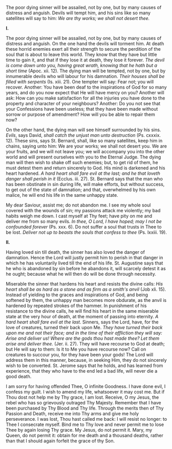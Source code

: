 
The poor dying sinner will be assailed, not by one, but by many causes of distress and anguish. Devils will tempt him, and his sins like so many satellites will say to him: *We are thy works; we shall not desert thee.*

**I\.**

The poor dying sinner will be assailed, not by one, but by many causes of distress and anguish. On the one hand the devils will torment him. At death these horrid enemies exert all their strength to secure the perdition of the soul that is about to leave this world. They know that they have but little time to gain it, and that if they lose it at death, they lose it forever. *The devil is come down unto you, having great wrath, knowing that he hath but a short time* (Apoc. xii. 12). The dying man will be tempted, not by one, but by innumerable devils who will labour for his damnation. *Their houses shall be filled with serpents* (Is. xiii. 21). One tempter will say: Fear not; you will recover. Another: You have been deaf to the inspirations of God for so many years, and do you now expect that He will have mercy on you? Another will ask: How can you make satisfaction for all the injuries you have done to the property and character of your neighbours? Another: Do you not see that your Confessions have been useless; that they have been made without sorrow or purpose of amendment? How will you be able to repair them now?

On the other hand, the dying man will see himself surrounded by his sins. *Evils*, says David, *shall catch the unjust man unto destruction* (Ps. cxxxix. 12). These sins, says St. Bernard, shall, like so many satellites, keep him in chains, saying unto him: We are your works; we shall not desert you. We are your fruits, and we will not leave you; we will accompany you into the other world and will present ourselves with you to the Eternal Judge. The dying man will then wish to shake off such enemies; but, to get rid of them, he must detest them and return sincerely to God. His mind is darkened and his heart hardened. *A hard heart shall fare evil at the last; and he that loveth danger shall perish in it* (Ecclus. iii. 27). St. Bernard says that the man who has been obstinate in sin during life, will make efforts, but without success, to get out of the state of damnation; and that, overwhelmed by his own malice, he will end his life in the same unhappy state.

My dear Saviour, assist me; do not abandon me. I see my whole soul covered with the wounds of sin; my passions attack me violently; my bad habits weigh me down. I cast myself at Thy feet; have pity on me and deliver me from so many evils. *In thee, O Lord, I have hoped; may I not be confounded forever* (Ps. xxx. 6). Do not suffer a soul that trusts in Thee to be lost. *Deliver not up to beasts the souls that confess to thee* (Ps. lxxiii. 19).

**II\.**

Having loved sin till death, the sinner has also loved the danger of damnation. Hence the Lord will justly permit him to perish in that danger in which he has voluntarily lived till the end of his life. St. Augustine says that he who is abandoned by sin before he abandons it, will scarcely detest it as he ought; because what he will then do will be done through necessity.

Miserable the sinner that hardens his heart and resists the divine calls: *His heart shall be as hard as a stone and as firm as a smith\'s anvil* (Job xli. 15). Instead of yielding to the graces and inspirations of God, and being softened by them, the unhappy man becomes more obdurate, as the anvil is hardened by repeated strokes of the hammer. In punishment of his resistance to the divine calls, he will find his heart in the same miserable state at the very hour of death, at the moment of passing into eternity. *A hard heart shall fare evil at the last*. Sinners, says the Lord, have, for the love of creatures, turned their back upon Me. *They have turned their back upon me and not their face; and in the time of their affliction they will say: Arise and deliver us! Where are the gods thou hast made thee? Let them arise and deliver thee.* (Jer. ii. 27). They will have recourse to God at death; but He will say to them: Is it to Me you have recourse now? Call on creatures to succour you, for they have been your gods! The Lord will address them in this manner, because, in seeking Him, they do not sincerely wish to be converted. St. Jerome says that he holds, and has learned from experience, that they who have to the end led a bad life, will never die a good death.

I am sorry for having offended Thee, O infinite Goodness. I have done evil, I confess my guilt. I wish to amend my life, whatsoever it may cost me. But if Thou dost not help me by Thy grace, I am lost. Receive, O my Jesus, the rebel who has so grievously outraged Thy Majesty. Remember that I have been purchased by Thy Blood and Thy life. Through the merits then of Thy Passion and Death, receive me into Thy arms and give me holy perseverance. I was lost, Thou hast called me back: I will resist no longer: to Thee I consecrate myself. Bind me to Thy love and never permit me to lose Thee by again losing Thy grace. My Jesus, do not permit it. Mary, my Queen, do not permit it: obtain for me death and a thousand deaths, rather than that I should again forfeit the grace of thy Son.

